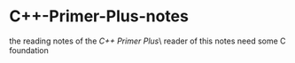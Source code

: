 # C++-Primer-Plus-notes
the reading notes of the *C++ Primer Plus*\\
reader of this notes need some C foundation
